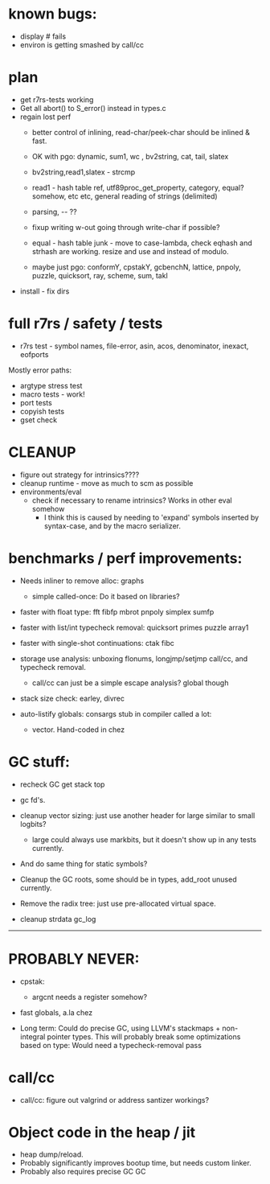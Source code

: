 # known bugs:
  * display #<undef> fails
  * environ is getting smashed by call/cc

# plan
  * get r7rs-tests working
  * Get all abort() to S_error() instead in types.c
  * regain lost perf
	* better control of inlining, read-char/peek-char should be inlined & fast.
	* OK with pgo: dynamic, sum1, wc , bv2string, cat, tail, slatex
	
    * bv2string,read1,slatex - strcmp
	* read1 - hash table ref, utf89proc_get_property, category, equal? somehow, etc etc, general reading of strings (delimited)
	* parsing, -- ??
	* fixup writing w-out going through write-char if possible?
	* equal - hash table junk - move to case-lambda, check eqhash and strhash are working.
               resize and use and instead of modulo.
	* maybe just pgo: conformY, cpstakY, gcbenchN, lattice, pnpoly, puzzle, quicksort, ray, scheme, sum, takl
  * install - fix dirs

	 
# full r7rs / safety / tests
  * r7rs test - symbol names, file-error, asin, acos, denominator, inexact, eofports
  
  Mostly error paths:
  * argtype stress test
  * macro tests - work!
  * port tests
  * copyish tests
  * gset check
  
# CLEANUP

* figure out strategy for intrinsics????
* cleanup runtime - move as much to scm as possible
* environments/eval
  * check if necessary to rename intrinsics? Works in other eval somehow
     * I think this is caused by needing to 'expand' symbols inserted by 
	   syntax-case, and by the macro serializer.

# benchmarks / perf improvements:
  * Needs inliner to remove alloc: graphs
    * simple called-once: Do it based on libraries?
  * faster with float type: fft fibfp mbrot pnpoly simplex sumfp
  * faster with list/int typecheck removal: quicksort primes puzzle array1
  * faster with single-shot continuations: ctak fibc
  * storage use analysis: unboxing flonums, longjmp/setjmp call/cc, and typecheck removal.
    * call/cc can just be a simple escape analysis? global though
  
  * stack size check: earley, divrec
  * auto-listify globals: consargs stub in compiler called a lot: 
    * vector. Hand-coded in chez

# GC stuff:
* recheck GC get stack top

* gc fd's.
* cleanup vector sizing: just use another header for large similar to small logbits?
  * large could always use markbits, but it doesn't show up in any tests currently.
* And do same thing for static symbols?
* Cleanup the GC roots, some should be in types, add_root unused currently.
* Remove the radix tree: just use pre-allocated virtual space.
* cleanup strdata gc_log



----------------------------------------


# PROBABLY NEVER:	 

* cpstak:
  * argcnt needs a register somehow?

* fast globals, a.la chez

* Long term: Could do precise GC, using LLVM's stackmaps + non-integral pointer types. 
     This will probably break some optimizations based on type: Would need
	 a typecheck-removal pass
	 
# call/cc
  * call/cc: figure out valgrind or address santizer workings?

# Object code in the heap / jit
 * heap dump/reload.
 * Probably significantly improves bootup time, but needs custom linker.
 * Probably also requires precise GC GC
